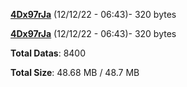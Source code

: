 [**4Dx97rJa**](/data/4Dx97rJa.txt) (12/12/22 - 06:43)- 320 bytes

[**4Dx97rJa**](/data/4Dx97rJa.txt) (12/12/22 - 06:43)- 320 bytes

**Total Datas**: 8400

**Total Size**: 48.68 MB / 48.7 MB